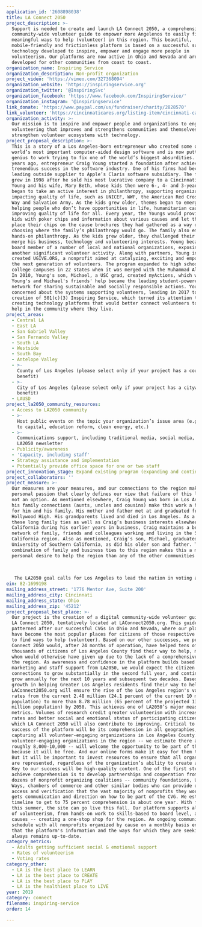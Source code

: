 ```yaml
---
application_id: '2608898038'
title: LA Connect 2050
project_description: >-
  Support is needed to create and launch LA Connect 2050, a comprehensive
  community-wide volunteer guide to empower more Angelenos to easily find their
  meaningful ways to help (volunteer) in this region. This beautiful,
  mobile-friendly and frictionless platform is based on a successful suite of
  technology developed to inspire, empower and engage more people in
  volunteerism. Our platforms are now active in Ohio and Nevada and are being
  developed for other communities from coast to coast.
organization_name: Inspiring Service
organization_description: Non-profit organization
project_video: 'https://vimeo.com/327368094'
organization_website: 'https://inspiringservice.org'
organization_twitter: '@InspiringSvc'
organization_facebook: 'https://www.facebook.com/InspiringService/'
organization_instagram: '@inspiringservice'
link_donate: 'https://www.paypal.com/us/fundraiser/charity/2828570'
link_volunteer: 'https://cincinnaticares.org/listing-item/cincinnati-cares/'
organization_activity: >-
  Our mission is to inspire and empower people and organizations to engage in
  volunteering that improves and strengthens communities and themselves. We
  strengthen volunteer ecosystems with technology.
project_proposal_description: >-
  This is a story of a Los Angeles-born entrepreneur who created some of the
  world’s most important computer-aided design software and is now putting that
  genius to work trying to fix one of the world’s biggest absurdities. Nearly 25
  years ago, entrepreneur Craig Young started a foundation after achieving
  tremendous success in the software industry. One of his firms had become the
  leading outside supplier to Apple’s Claris software subsidiary. The foundation
  grew in 1998 after he sold his most lucrative company to a Cincinnati firm.
  Young and his wife, Mary Beth, whose kids then were 6-, 4- and 3-years-old,
  began to take an active interest in philanthropy, supporting organizations
  impacting quality of life, such as UNICEF, WWF, the American Red Cross, United
  Way and Salvation Army. As the kids grew older, themes began to emerge --
  helping people who don’t have opportunities in life, humanitarian causes and
  improving quality of life for all. Every year, the Youngs would provide their
  kids with poker chips and information about various causes and let the kids
  place their chips on the cause brochures they had gathered as a way of
  choosing where the family’s philanthropy would go. The family also embarked on
  hands-on philanthropy. As the kids grew older, they challenged their dad to
  merge his business, technology and volunteering interests. Young became a
  board member of a number of local and national organizations, exposing him to
  another significant volunteer activity. Along with partners, Young in 2007
  created UGIVE.ORG, a nonprofit aimed at catalyzing, exciting and empowering
  the next generation of volunteers. The program expanded to high school and
  college campuses in 22 states when it was merged with the Muhammad Ali Center.
  In 2010, Young's son, Michael, a USC grad, created myActions, which with
  Young's and Michael's friends' help became the leading student-powered college
  network for sharing sustainable and socially responsible actions. Young became
  concerned about the systems supporting volunteers, leading in 2017 to the
  creation of 501(c)(3) Inspiring Service, which turned its attention to
  creating technology platforms that would better connect volunteers to ways to
  help in the community where they live.
project_areas:
  - Central LA
  - East LA
  - San Gabriel Valley
  - San Fernando Valley
  - South LA
  - Westside
  - South Bay
  - Antelope Valley
  - >-
    County of Los Angeles (please select only if your project has a countywide
    benefit)
  - >-
    City of Los Angeles (please select only if your project has a citywide
    benefit)
  - LAUSD
project_la2050_community_resources:
  - Access to LA2050 community
  - >-
    Host public events on the topic your organization’s issue area (e.g. access
    to capital, education reform, clean energy, etc.) 
  - >-
    Communications support, including traditional media, social media, and
    LA2050 newsletter
  - Publicity/awareness
  - 'Capacity, including staff'
  - Strategy assistance and implementation
  - Potentially provide office space for one or two staff
project_innovation_stage: Expand existing program (expanding and continuing ongoing successful projects)
project_collaborators: ''
project_measure: >-
  Our measures are your measures, and our connections to the region make this a
  personal passion that clearly defines our view that failure of this launch is
  not an option. As mentioned elsewhere, Craig Young was born in Los Angeles and
  his family connections (aunts, uncles and cousins) make this work a homecoming
  for him and his family. His mother and father met at and graduated from
  Hollywood High. His grandparents lived and died in Los Angeles. As a result of
  these long family ties as well as Craig’s business interests elsewhere in
  California during his earlier years in business, Craig maintains a broad
  network of family, friends and colleagues working and living in the Southern
  California region. Also as mentioned, Craig’s son, Michael, graduated from the
  University of Southern California, as did his older son and father. The
  combination of family and business ties to this region makes this a more
  personal desire to help the region than any of the other communities we serve.
   
   
   
   The LA2050 goal calls for Los Angeles to lead the nation in voting and volunteerism rates. Research demonstrates strong ties between increased volunteerism and increased voter rates, so we see ourselves helping with voting rates as well as our core goal of helping to get 60 percent of Greater Los Angeles residents volunteering vs. 24.1 percent now. Our most defining metric is when a potential volunteer contacts an organization, a unit of a measure we call a referral. We actively monitor referrals to identify trends, monitor site usage and evaluate the effectiveness of our marketing campaigns. We can even tell when the organizations who receive our referrals aren’t responding, another factor in volunteer fatigue we hope to alleviate. Significant growth in referrals along with implementing change management in the way nonprofits engage volunteers will be the key drivers behind defining success as we move forward.
ein: 82-1699198
mailing_address_street: '1776 Mentor Ave, Suite 200'
mailing_address_city: Cincinnati
mailing_address_state: Ohio
mailing_address_zip: '45212'
project_proposal_best_place: >-
  Our project is the creation of a digital community-wide volunteer guide (CVG),
  LA Connect 2050, tentatively located at LAConnect2050.org. This guide will be
  patterned after our successful CVGs in Ohio and Nevada, where our platforms
  have become the most popular places for citizens of those respective regions
  to find ways to help (volunteer). Based on our other successes, we project LA
  Connect 2050 would, after 24 months of operation, have helped tens of
  thousands of citizens of Los Angeles County find their way to help, many of
  whom would otherwise have given up due to the lack of a comprehensive guide in
  the region. As awareness and confidence in the platform builds based on
  marketing and staff support from LA2050, we would expect the citizen
  connections to grow substantially in the second full year, and continue to
  grow annually for the next 10 years and subsequent two decades. Based on this
  growth in helping Greater Los Angeles residents find their way to help,
  LAConnect2050.org will ensure the rise of the Los Angeles region's volunteer
  rates from the current 2.48 million (24.1 percent of the current 10 million+
  population) to more than 8.78 million (65 percent of the projected 13.5
  million population) by 2050. This achieves one of LA2050’s major measurable
  metrics. Volumes of research credit greater volunteerism with increased voting
  rates and better social and emotional status of participating citizens, for
  which LA Connect 2050 will also contribute to improving. Critical to the
  success of the platform will be its comprehension in all geographies,
  capturing all volunteer-engaging organizations in Los Angeles County. Most
  volunteer-engaging organizations in the region -- we estimate there are
  roughly 8,000-10,000 -- will welcome the opportunity to be part of the guide
  because it will be free. And our online forms make it easy for them to do so.
  But it will be important to invest resources to ensure that all organizations
  are represented, regardless of the organization’s ability to create a profile.
  Key to our success will be high-quality content. One of the first steps to
  achieve comprehension is to develop partnerships and cooperation from the
  dozens of nonprofit organizing coalitions -- community foundations, United
  Ways, chambers of commerce and other similar bodies who can provide quick
  access and verification that the vast majority of nonprofits they work with
  gets communication and direction on how to be part of the CVG. We estimate the
  timeline to get to 75 percent comprehension is about one year. With funding
  this summer, the site can go live this fall. Our platform supports all aspects
  of volunteerism, from hands-on work to skills-based to board level, across all
  causes -- creating a one-stop shop for the region. An ongoing communication
  schedule with all nonprofits organized by cause on a monthly basis ensures
  that the platform's information and the ways for which they are seeking help
  always remains up-to-date.
category_metrics:
  - Adults getting sufficient social & emotional support
  - Rates of volunteerism
  - Voting rates
category_other:
  - LA is the best place to LEARN
  - LA is the best place to CREATE
  - LA is the best place to PLAY
  - LA is the healthiest place to LIVE
year: 2019
category: connect
filename: inspiring-service
order: 14

---
```

